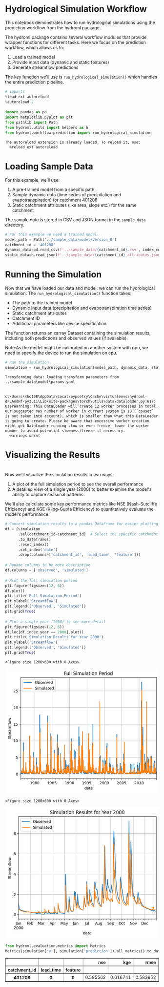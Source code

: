 # Hydrological Simulation Workflow

This notebook demonstrates how to run hydrological simulations using the prediction workflow from the hydroml package.

The hydroml package contains several workflow modules that provide wrapper functions for different tasks. Here we focus on the prediction workflow, which allows us to:

1. Load a trained model
2. Provide input data (dynamic and static features)
3. Generate streamflow predictions

The key function we'll use is `run_hydrological_simulation()` which handles the entire prediction pipeline.


```python
# imports
%load_ext autoreload 
%autoreload 2

import pandas as pd
import matplotlib.pyplot as plt
from pathlib import Path
from hydroml.utils import helpers as h
from hydroml.workflow.prediction import run_hydrological_simulation

```

    The autoreload extension is already loaded. To reload it, use:
      %reload_ext autoreload


# Loading Sample Data

For this example, we'll use:

1. A pre-trained model from a specific path
2. Sample dynamic data (time series of precipitation and evapotranspiration) for catchment 401208
3. Static catchment attributes (like area, slope etc.) for the same catchment

The sample data is stored in CSV and JSON format in the `sample_data` directory.



```python
# For this example we need a trained model.
model_path = Path('../sample_data/model/version_0')
catchment_id = '401208'
dynamic_data=pd.read_csv(f'../sample_data/{catchment_id}.csv', index_col=0, parse_dates=True)
static_data=h.read_json(f'../sample_data/{catchment_id}_attributes.json')

```

# Running the Simulation

Now that we have loaded our data and model, we can run the hydrological simulation. The `run_hydrological_simulation()` function takes:

- The path to the trained model
- Dynamic input data (precipitation and evapotranspiration time series)  
- Static catchment attributes
- Catchment ID
- Additional parameters like device specification

The function returns an xarray Dataset containing the simulation results, including both predictions and observed values (if available).

Note:As the model might be calibrated on another system with gpu, we need to specify the device to run the simulation on cpu.


```python
# Run the simulation
simulation = run_hydrological_simulation(model_path, dynamic_data, static_data, catchment_id, device='cpu')
```

    Transforming data: loading transform parameters from ..\sample_data\model\params.yaml


    c:\Users\sho108\AppData\Local\pypoetry\Cache\virtualenvs\hydroml-dFLAodHf-py3.11\Lib\site-packages\torch\utils\data\dataloader.py:617: UserWarning: This DataLoader will create 12 worker processes in total. Our suggested max number of worker in current system is 10 (`cpuset` is not taken into account), which is smaller than what this DataLoader is going to create. Please be aware that excessive worker creation might get DataLoader running slow or even freeze, lower the worker number to avoid potential slowness/freeze if necessary.
      warnings.warn(


# Visualizing the Results
#
Now we'll visualize the simulation results in two ways:
1. A plot of the full simulation period to see the overall performance
2. A detailed view of a single year (2000) to better examine the model's ability to capture seasonal patterns

We'll also calculate some key performance metrics like NSE (Nash-Sutcliffe Efficiency) and KGE (Kling-Gupta Efficiency) 
to quantitatively evaluate the model's performance.



```python
# Convert simulation results to a pandas DataFrame for easier plotting
df = (simulation
      .sel(catchment_id=catchment_id)  # Select the specific catchment
      .to_dataframe()
      .reset_index()
      .set_index('date')
      .drop(columns=['catchment_id', 'lead_time', 'feature']))

# Rename columns to be more descriptive
df.columns = ['observed', 'simulated'] 

# Plot the full simulation period
plt.figure(figsize=(12, 6))
df.plot()
plt.title('Full Simulation Period')
plt.ylabel('Streamflow')
plt.legend(['Observed', 'Simulated'])
plt.grid(True)

# Plot a single year (2000) to see more detail
plt.figure(figsize=(12, 6))
df.loc[df.index.year == 2000].plot()
plt.title('Simulation Results for Year 2000')
plt.ylabel('Streamflow')
plt.legend(['Observed', 'Simulated'])
plt.grid(True)

```


    <Figure size 1200x600 with 0 Axes>



    
![png](01_simulation_files/01_simulation_7_1.png)
    



    <Figure size 1200x600 with 0 Axes>



    
![png](01_simulation_files/01_simulation_7_3.png)
    



```python
from hydroml.evaluation.metrics import Metrics   
Metrics(simulation['y'], simulation['prediction']).all_metrics().to_dataframe()

```




<div>
<style scoped>
    .dataframe tbody tr th:only-of-type {
        vertical-align: middle;
    }

    .dataframe tbody tr th {
        vertical-align: top;
    }

    .dataframe thead th {
        text-align: right;
    }
</style>
<table border="1" class="dataframe">
  <thead>
    <tr style="text-align: right;">
      <th></th>
      <th></th>
      <th></th>
      <th>nse</th>
      <th>kge</th>
      <th>rmse</th>
      <th>bias</th>
      <th>relative_bias</th>
      <th>absolute_bias</th>
      <th>nse_sqrt</th>
    </tr>
    <tr>
      <th>catchment_id</th>
      <th>lead_time</th>
      <th>feature</th>
      <th></th>
      <th></th>
      <th></th>
      <th></th>
      <th></th>
      <th></th>
      <th></th>
    </tr>
  </thead>
  <tbody>
    <tr>
      <th>401208</th>
      <th>0</th>
      <th>0</th>
      <td>0.585562</td>
      <td>0.616741</td>
      <td>0.583952</td>
      <td>1.107247</td>
      <td>0.107247</td>
      <td>1.107247</td>
      <td>0.579135</td>
    </tr>
  </tbody>
</table>
</div>




```python

```
